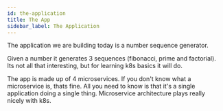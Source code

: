 ```yaml
---
id: the-application
title: The App
sidebar_label: The Application
---
```


The application we are building today is a number sequence generator. 

Given a number it generates 3 sequences \(fibonacci, prime and factorial\). Its not all that interesting, but for learning k8s basics it will do. 

The app is made up of 4 microservices. If you don't know what a microservice is, thats fine. All you need to know is that it's a single application doing a single thing. Microservice architecture plays really nicely with k8s. 




